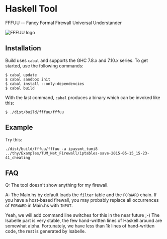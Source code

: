 Haskell Tool
============

FFFUU -- Fancy Formal Firewall Universal Understander

![FFFUU logo](http://i.imgur.com/qc4dNKl.png "FFFUU")

## Installation

Build uses `cabal` and supports the GHC 7.8.x and 7.10.x series.
To get started, use the following commands:

```
$ cabal update
$ cabal sandbox init
$ cabal install --only-dependencies
$ cabal build
```

With the last command, `cabal` produces a binary which can be invoked like this:

```
$ ./dist/build/fffuu/fffuu
```


## Example

Try this:

```
./dist/build/fffuu/fffuu -a ipassmt_tumi8 ../thy/Examples/TUM_Net_Firewall/iptables-save-2015-05-15_15-23-41_cheating
```


## FAQ

Q: The tool doesn't show anything for my firewall.

A: The Main.hs by default loads the `filter` table and the `FORWARD` chain. If you have a host-based firewall, you may probably replace all occurrences of `FORWARD` in Main.hs with `INPUT`.


Yeah, we will add command line switches for this in the near future ;-) The Isabelle part is very stable, the few hand-written lines of Haskell around are somewhat alpha. Fortunately, we have less than 1k lines of hand-written code, the rest is generated by Isabelle.
